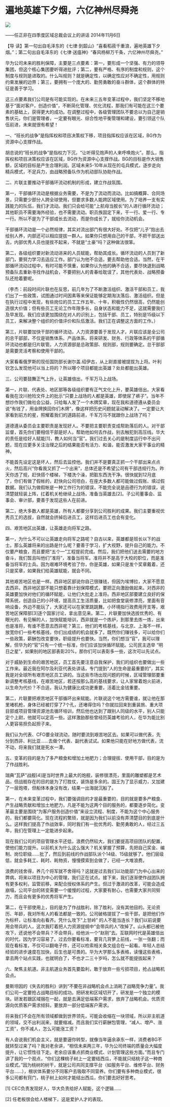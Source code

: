 # 遍地英雄下夕烟，六亿神州尽舜尧
<img class="pv" src="https://api.visitor.plantree.me/visitor-badge/pv?namespace=plantree.me&key=renzhengfei-speeches/遍地英雄下夕烟六亿神州尽舜尧.md">



——任正非在四季度区域总裁会议上的讲话
2014年11月6日



【导  读】第一句出自毛泽东的《七律·到韶山》“喜看稻菽千重浪，遍地英雄下夕烟。”；第二句出自毛泽东的《七律·送瘟神》“春风杨柳万千条，六亿神州尽舜尧。”



华为公司未来的胜利保障，主要是三点要素：第一，要形成一个坚强、有力的领导集团，但这个核心集团要听得进批评；第二，要有严格、有序的制度和规则，这个制度与规则是进取的。什么叫规则？就是确定性，以确定性应对不确定性，用规则约束发展的边界；第三，要拥有一个庞大的、勤劳勇敢的奋斗群体，这个群体的特征是善于学习。

这三点要素我们公司是有可能实现的。在未来三五年变革过程中，我们坚定不移地基于“面对客户，创造价值”，不断简化管理、优化流程，那我们有可能在这三个要素的基础上，获得更大的成功。在调整过程中，各级管理团队不要总以为自己是销售状元，你们是管理者，一定要有眼光、综合性地平衡管理和建设，要引领这个队伍前进，未来就很有希望！

一、“班长的战争”是指挥权和项目决策权下移，项目指挥权应该在区域，BG作为资源中心支撑作战。

胡总说的“班长的战争”是指权力下沉，“让听得见炮声的人来呼唤炮火”。那么，指挥权和项目决策权应该在区域，BG作为资源中心支撑作战。BG的目标是作大销售额，区域的目标是产生合理利润。区域未来5-10年从现在的屯兵模式，逐步走向精兵模式，不足兵力，由战略预备队作为机动部队协助作战。

二、片联主要推动干部循环流动机制的形成，建立作战氛围。

第一，干部循环流动是根据业务需要，不是为了流动而流动。比如搞概算、合同场景，只需要少部分人跨全球使用，但要求多数人能跨区域使用。为了培养一支有实践能力的队伍，我们才流动。我们只会给可能“上航母当舰长”的人进行循环流动；其他职员不需要海外经验，也不需要流动。职员族固定下来，干一行、爱一行、专一行。所以不是为了干部成长去流动，而是你成长了，就给你流动机会。

干部循环流动是一个必然规律，其实对流出部门有很大好处。不仅把“儿子”抱出去给别人养，内部还可以相应提拔一群人。如果你只想用自己的干部，不把干部送出去，内部优秀人员也提拔不起来，不就是“土豪”吗？这种做法很笨。

第二，各级组织要对新流动进来的人员赋能，帮助其成长。循环流动的人员到了新部门，要努力学习去适应工作。部门认为他不合适，要去帮助他合适。当然，在干部循环流动过程中，有时可能不慎重，如果你认为他的确不合适，要尽快退到战略预备队去重新寻找作战机会，不要把别人的青春给耽误了，其他代表处、战略预备队还抢着要呢。

（李杰：前段时间片联也在反思，前几年为了不断激活组织、激活干部和员工，我们出了一些政策，试图通过时间因素等来保证能够定期淘汰落后、激活组织。但是在执行过程中发现，有些岗位的员工工作五年、十年，积极性仍然很高，仍然能创造很大价值；但有些员工无论工作年限多长，自身状态和能力不足，这就需要我们及早发现。我们应该更加围绕在对人的识别上，包括干部、员工，特别是15级以下员工，来解决整个组织的价值评价和队伍激活。我们正在调整这方面的工作。）

第三，片联要加快干部的循环流动，人力资源要善于发现人才。片联应该是全公司的总干部部，不仅是销售体系、产品体系，将来研发、财务、行政等体系的干部循环流动也都是归片联管。人力资源部是总政策部、规则部，规则要确定。总干部部是需要灵活考察和使用干部的。

大家看看俄罗斯的现任国防部长谢尔盖.绍伊古，从上尉直接被提拔为上将。叶利钦怎么发现他可以当上将的？所以哪个项目都能出英雄？处处都能出英雄。

三、公司要鼓舞正气上升，让英雄倍出，千军万马上战场。

第一，片联、代表处、地区部等各级组织要有正气文化上升，要英雄倍出。大家看看我在汶川抢险文件上的批示“只要上战场的人都是英雄，即使尿了裤子”。当年不想炒作我们做社会公益，只给每人发了一个木牌奖章，现在我和道德遵从委员会说“有钱了，用金牌换回你们木牌”，像这样把历史问题就滚动解决了。一定要让大家看到前方的星，照耀着我们的道路前进，千军万马不就跟你上战场了吗？

道德遵从委员会主要职责是发现好人。不要把主要职责变成帮助落后的人。对干部监督，首先你们要相信干部是好人，帮助他如何去作战，别去触犯到高压线。华大的责任是给好人赋能[1]，教人如何当“官”。我们过去关心的是制度运行中不出问题，现在应更多关注治理之后的结果能否有活力、和谐，能否激发大家干事业的精神。

不能首先设定这是坏人，然后去监控他。我们并不是要真正抓一个干部出来点点火，然后高兴“你看我又抓了一个出来”，总体还是不希望公司有干部违规行为。昨天你违了规，赶快搭个楼梯，下楼洗个澡，把脏东西洗干净。很快就到12月底了，你们有做了假帐的，赶快向公司坦白，在座大多数人都可能做过假账、填过假数据。我们认为做假帐是一种工作行为的错误，不能完全说是品德行为的错误，说清楚就轻装上阵，扛着机关枪继续上战场，准备当英雄去[2]。子公司董事会、监事会、审计部，要善于发现这些人在前进。

第二，绝大多数人都是英雄，所有人都要分享到公司胜利的成果。我们主要重视优秀员工的选拔，自然就会挤掉后进员工，这样后进员工也会有变化。

四、艰苦地区出英雄，让英雄走向将军之路。

第一，为什么不可以让英雄走向将军之路呢？自古以来，英雄都是班长以下的战士。那么英雄将来的出路是什么呢？要善于学习，扩大视野，提升自己的能力。不仅要产粮食，而且要把“五个一”工程提前完成。然后，我们把他们送去需要的地方奋斗，我们暂且叫他们“准将”，准备当将军。准将并不是高于大校的职位，而是准备当将军的士兵。因为艰难环境考验了你，你是英雄，如果只是发个奖章戴着，还只是奖章，如果我们给英雄赋能，就会不同。

其他艰苦地区也是一样。西非地区部说你自己很赚钱，但因为埃博拉，大家不愿意去西非。西非地区部不能只想着靠计划保障模式，要把正向激励做起来。对西非的英雄要加快对他们的循环赋能，让他们大批走上准将。西非地区部要建立良好的保障系统，创造自己的小环境，提高员工生活质量，比如把食堂装修漂亮，里面有音响设备，外边不能玩了，大家还可以在家里跳跳舞。小环境指行政费用开支等，艰苦地区保障部[3]逐个国家讨论，拿出意见来。第二，片联要加快选拔优秀的、有眼光的、有见解的人，加快赋能培训，西非就是一个炼炉，到那里去炼一炼，出来也是准将，有谁不愿意去西非呢？第三，他们的考核基线，与北京、上海不一样，放宽你们一些考核基线，你们出成绩的机会就多了。既然你们赚钱多，可以给你们一些政策，薪酬包改变要快，职级提升也要快。当然，你们想当“官”，我可以理解，但华为的“官”只有一个统一标准，你们应该加快循环赋能。公司民主选举 “明日之星”，如果别的地区部表彰20%，那你们可以表彰多一些，这次可以先试点。

对于威胁到生命的艰苦地区，员工首先要注意自我保护，我们的组织也要做出一些工作来。最近我在阿尔及利亚代表处讲话，专门提到“人的生命是最重要的”，其实我是对全球所有艰苦地区员工讲的。当这些市场出现问题的时候，区域管理部要重新调整考核基线，在艰苦地区，若还按那么高的基线要求，让人家冒着炮火前进，以生命为代价？不合适，我认为健康比成功更重要，活着比金钱重要。

第二，片联要把艰苦地区干部循环出来赋能。片联说这个地方需要谁，就让他在那里堵机枪，身体已经被打穿了7个孔，还堵得住吗？你就拉回来到重装旅、重大项目部或项目管理资源池去循环培训，然后他也达到了跟别人同级的水平，别人只能定个上尉，他就可以定高一些。这样激励那些曾经历英雄考验的人，在华为能比别人更容易担负起担子来。

我们认为代表、CFO要全球流动，随时要流到艰苦地区去。如果可以做代表，先分到西非、利比亚……去做个代表、副代表试试。如果他只能在好地方做代表，流不动，将来我们就是死水一潭。

五、变革的目的是为了多产粮食和增加土地肥力；合理提拔、使用干部，目的是为了作战胜利。

瑞典“瓦萨”战舰[4]是当时世界上最大的炮舰，装修很漂亮，里面的雕塑都是艺术品，但战舰存在的目的是为了打胜仗，装饰是多余的。国王为了显示威力，又加建了一层炮塔，但船体本身没有改，结果一出海就沉船了。

第一，在未来变革过程中，我们要强调目的才是最重要的，目的就是要多产粮食、产生战略贡献和增加土地肥力，凡是不能为这两个目的服务的，都要逐步简化。变革最主要是围绕“为客户服务创造价值”来设立流程、制度，不能为这个中心服务的，我们都要简化。现在流程的繁琐，就是因为我们以前没有弄清楚目的到底是什么。这样我们提高了作战效率，同时我们有一批优秀的、勤劳勇敢的人，经过三五年，我们在管理上一定能进步起来。

现在我们公司的项目管理水平还低，浪费仍然较大，我们要提高项目团队的配置，使他们能力提升。以前机关为什么这么强大？机关掌握了预算，先把自己奖金、编制、岗位职级……批了，然后到前线的作战部队派个14级、15级就够了。他们层级低，就会多耗工、耗时、耗物资，慢慢摸索到会做了，已经一大堆浪费。

浪费的钱舍得，养几个将军就不舍得吗？这就是过去我们以功能部门为中心出来的弊病，将来以项目为中心的管理，我们正在试点。接下来，我们逐渐使作战团队拥有更多权利，监管前移，来配合授权体系的产生。但过于激进的改革，可能会造成崩塌，公司平台的转变需要一个缓慢的过程，大家要有耐心，也需要大家共同努力，而且会有更多的优秀将军产生。

第二，在干部使用上，目的是为了作战胜利，除了胜利，没有其他目的。无论资历、年龄，我对所有人的看法都是一致的。公司破格提拔了一些干部，是把他们作为标杆，让标准向右看齐。凭什么攻下“上甘岭” 的人不能当连长？我们以前说要用会带兵的人，这次我盯着把人力资源提纲中“会带兵的人”改掉了。山头都已被他攻下，还说他不会带兵？不会带兵，给他派一个“赵刚”去。互联网时代是英雄倍出的时代，因为学习容易了。过去你要看标准，要背几背箩上前线，一张一张翻；而现在看标准，不仅可以翻电子件，还可以检索相关条文组合在一起看。年轻人总结经验的进步速度在加快，后生也是可畏的。华为大学那么多表格，读懂这些表格，拿去两个站点实践，也就明白了，不也才二三十岁吗，怎么就不能提拔起来？

六、聚焦主航道。非主航道业务首先要盈利，敢于放弃一些亏损项目，抢占战略机会点。

曼斯坦因的《失去的胜利》讲到“不要在非战略机会点上消耗了战略竞争力量”。我们公司一定要抢占战略目标的成功。把研发和区域切开了，研发是一个独立的模块。研发若跟区域捆在一起，就是去满足低端客户需求，放弃了战略机会。优质资源向优质客户需求倾斜，要放弃一部分低端客户需求。



将来我们不会在所有领域都做到世界领先，可能会收缩在一块领域，所以非主航道的领域，交不出利润来，就要缩减。而且我们实行薪酬包管理，“减人、增产、涨工资”，你不减人，怎么可能涨工资？

有人会说我们机会主义，就是要逼你转型，就像当年逼余承东一样，消费者BG不就转型过来了吗？我对老余讲，“相信未来两三年，华为公司终端的质量会大幅度提升，让它惯性往下走。老余应该重点抓商业模式、计划管理这些方面。”而且专门讲了我的一个观点，“你们这棵桃子树上一定要结西瓜，不能就只结桃子这一种商业模式。”因为桃树的树干，就是公司共同支撑平台（如服务平台、维修平台、财务平台……），根状体系要分不同客户去吸取不同营养。你们要有多种商业模式，很多公司都有窍门，桃子树上如何才能结出西瓜，你们要去好好思考。



[1] CEC负责发现好人，华大负责给好人赋能，这个逻辑……

[2] 任老板很会给人楼梯下，这是爱护人才的表现。
